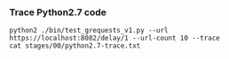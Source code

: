 ### Trace Python2.7 code

```shell
python2 ./bin/test_grequests_v1.py --url https://localhost:8082/delay/1 --url-count 10 --trace
cat stages/00/python2.7-trace.txt
```
